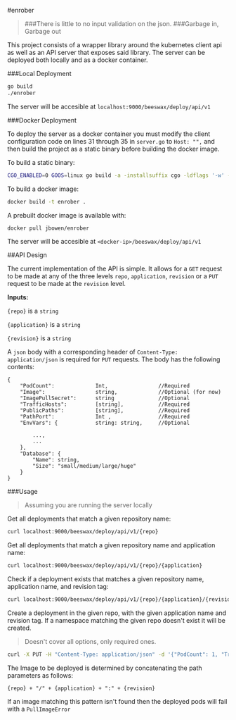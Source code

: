 #enrober

>###There is little to no input validation on the json.
>###Garbage in, Garbage out

This project consists of a wrapper library around the kubernetes client api as well as an API server that exposes said library. The server can be deployed both locally and as a docker container. 

###Local Deployment

```sh
go build
./enrober
```

The server will be accesible at `localhost:9000/beeswax/deploy/api/v1`

###Docker Deployment

To deploy the server as a docker container you must modify the client configuration code on lines 31 through 35  in `server.go` to `Host: "",` and then build the project as a static binary before building the docker image. 

To build a static binary:

```sh
CGO_ENABLED=0 GOOS=linux go build -a -installsuffix cgo -ldflags '-w' -o enrober .
```

To build a docker image:

```sh
docker build -t enrober .
```

A prebuilt docker image is available with:
 
```sh
docker pull jbowen/enrober
```

The server will be accesible at `<docker-ip>/beeswax/deploy/api/v1`

##API Design

The current implementation of the API is simple. It allows for a `GET` request to be made at any of the three levels `repo`, `application`, `revision` or a `PUT` request to be made at the `revision` level. 

**Inputs:** 

`{repo}` is a `string`

`{application}` is a `string`

`{revision}` is a `string`

A `json` body with a corresponding header of `Content-Type: application/json` is required for `PUT` requests. The body has the following contents:

```
{
	"PodCount": 			Int,  				//Required 
	"Image":				string, 			//Optional (for now)
	"ImagePullSecret":		string				//Optional
	"TrafficHosts": 		[string],			//Required
	"PublicPaths":  		[string],			//Required 
	"PathPort": 			Int	,				//Required
	"EnvVars": { 			string: string,		//Optional
	    
	    ...,
	    ...
	},
	"Database": {
		"Name": string,
		"Size": "small/medium/large/huge"
	}
}
```

###Usage

> Assuming you are running the server locally

Get all deployments that match a given repository name:

```sh
curl localhost:9000/beeswax/deploy/api/v1/{repo}
```

Get all deployments that match a given repository name and application name:

```sh
curl localhost:9000/beeswax/deploy/api/v1/{repo}/{application}
```

Check if a deployment exists that matches a given repository name, application name, and revision tag:

```sh
curl localhost:9000/beeswax/deploy/api/v1/{repo}/{application}/{revision}
```

Create a deployment in the given repo, with the given application name and revision tag. If a namespace matching the given repo doesn't exist it will be created. 

>Doesn't cover all options, only required ones.

```sh
curl -X PUT -H "Content-Type: application/json" -d '{"PodCount": 1, "TrafficHosts": ["test.k8s.local"], "PublicPaths": ["/app"], "PathPort": 9000}' "http://localhost:9000/beeswax/deploy/api/v1/{repo}/{application}/{revision}"
```

The Image to be deployed is determined by concatenating the path parameters as follows:

```
{repo} + "/" + {application} + ":" + {revision}
```

If an image matching this pattern isn't found then the deployed pods will fail with a `PullImageError` 
